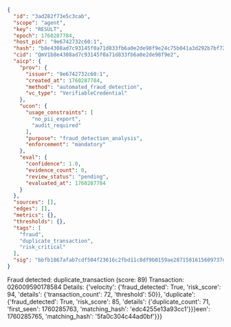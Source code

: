 ```json
{
  "id": "3ad282f73e5c3cab",
  "scope": "agent",
  "key": "RESULT",
  "epoch": 1760287784,
  "host_pid": "9e6742732c60:1",
  "hash": "b8e4308ad7c93145f0a71d833fb6a0e2de98f9e24c75b041a3d292b7bf723e32",
  "cid": "QmV1b8e4308ad7c93145f0a71d833fb6a0e2de98f9e2",
  "aicp": {
    "prov": {
      "issuer": "9e6742732c60:1",
      "created_at": 1760287784,
      "method": "automated_fraud_detection",
      "vc_type": "VerifiableCredential"
    },
    "ucon": {
      "usage_constraints": [
        "no_pii_export",
        "audit_required"
      ],
      "purpose": "fraud_detection_analysis",
      "enforcement": "mandatory"
    },
    "eval": {
      "confidence": 1.0,
      "evidence_count": 0,
      "review_status": "pending",
      "evaluated_at": 1760287784
    }
  },
  "sources": [],
  "edges": [],
  "metrics": {},
  "thresholds": {},
  "tags": [
    "fraud",
    "duplicate_transaction",
    "risk_critical"
  ],
  "sig": "bbfb1867afab7cdf504f23616c2fbd11c8df9b0159ae2871581615609737df39"
}
```

Fraud detected: duplicate_transaction (score: 89)
Transaction: 026009590178584
Details: {'velocity': {'fraud_detected': True, 'risk_score': 94, 'details': {'transaction_count': 72, 'threshold': 50}}, 'duplicate': {'fraud_detected': True, 'risk_score': 85, 'details': {'duplicate_count': 71, 'first_seen': 1760285763, 'matching_hash': 'edc4255e13a93cc1'}}}een': 1760285765, 'matching_hash': '5fa0c304c44ad0bf'}}}